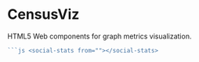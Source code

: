 CensusViz
==========

HTML5 Web components for graph metrics visualization.

```js <social-list  from=""></social-list>
```js <social-stats from=""></social-stats>
